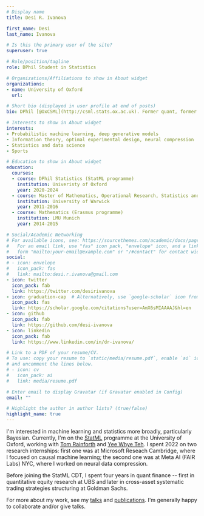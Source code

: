 ```yaml
---
# Display name
title: Desi R. Ivanova

first_name: Desi
last_name: Ivanova

# Is this the primary user of the site?
superuser: true

# Role/position/tagline
role: DPhil Student in Statistics

# Organizations/Affiliations to show in About widget
organizations:
- name: University of Oxford
  url:

# Short bio (displayed in user profile at end of posts)
bio: DPhil [@OxCSML](http://csml.stats.ox.ac.uk). Former quant, former former gymnast.

# Interests to show in About widget
interests:
- Probabilistic machine learning, deep generative models
- Information theory, optimal experimental design, neural compression
- Statistics and data science
- Sports

# Education to show in About widget
education:
  courses:
  - course: DPhil Statistics (StatML programme)
    institution: Univeristy of Oxford
    year: 2020-2024
  - course: Master of Mathematics, Operational Research, Statistics and Economics (MMORSE)
    institution: University of Warwick
    year: 2011-2016
  - course: Mathematics (Erasmus programme)
    institution: LMU Munich
    year: 2014-2015

# Social/Academic Networking
# For available icons, see: https://sourcethemes.com/academic/docs/page-builder/#icons
#   For an email link, use "fas" icon pack, "envelope" icon, and a link in the
#   form "mailto:your-email@example.com" or "/#contact" for contact widget.
social:
# - icon: envelope
#   icon_pack: fas
#   link: mailto:desi.r.ivanova@gmail.com
- icon: twitter
  icon_pack: fab
  link: https://twitter.com/desirivanova
- icon: graduation-cap  # Alternatively, use `google-scholar` icon from `ai` icon pack
  icon_pack: fas
  link: https://scholar.google.com/citations?user=AmX6sMIAAAAJ&hl=en
- icon: github
  icon_pack: fab
  link: https://github.com/desi-ivanova
- icon: linkedin
  icon_pack: fab
  link: https://www.linkedin.com/in/dr-ivanova/

# Link to a PDF of your resume/CV.
# To use: copy your resume to `static/media/resume.pdf`, enable `ai` icons in `params.toml`,
# and uncomment the lines below.
# - icon: cv
#   icon_pack: ai
#   link: media/resume.pdf

# Enter email to display Gravatar (if Gravatar enabled in Config)
email: ""

# Highlight the author in author lists? (true/false)
highlight_name: true
---
```


I'm interested in machine learning and statistics more broadly, particularly Bayesian. Currently, I'm on the [StatML](https://statml.io/) programme at the University of Oxford, working with [Tom Rainforth](https://www.robots.ox.ac.uk/~twgr) and [Yee Whye Teh](https://www.stats.ox.ac.uk/~teh). I spent 2022 on two research internships: first one was at Microsoft Reseach Cambridge, where I focused on causal machine learning; the second one was at Meta AI (FAIR Labs) NYC, where I worked on neural data compression.

Before joining the StatML CDT, I spent four years in quant finance -- first in quantitative equity research at UBS and later in cross-asset systematic trading strategies structuring at Goldman Sachs.

<!-- I'm passionate about the **rigorous** use of statistics and machine learning in **applied settings**, specifically when obtaining more data is difficult and/or impossible. In such cases I firmly believe it is crucial to 1) incorporate domain knowledge when training data-driven models; 2) thoroughly evaluate these models against suitable baselines; and 3) properly interpret the results of statistical analyses. -->

For more about my work, see my [talks](event) and [publications](publication). I'm generally happy to collaborate and/or give talks.